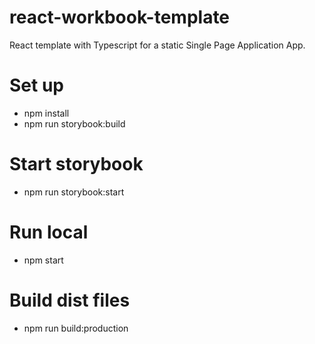 # react-workbook-template

React template with Typescript for a static Single Page Application App.

# Set up

- npm install
- npm run storybook:build

# Start storybook

- npm run storybook:start

# Run local

- npm start

# Build dist files

- npm run build:production
